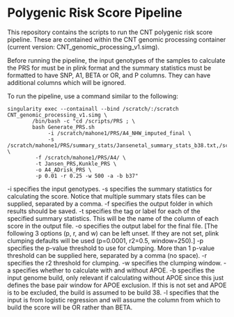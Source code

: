 # Polygenic Risk Score Pipeline

This repository contains the scripts to run the CNT polygenic risk score pipeline. These are contained within the CNT genomic processing container (current version: CNT_genomic_processing_v1.simg). 

Before running the pipeline, the input genotypes of the samples to calculate the PRS for must be in plink format and the summary statistics must be formatted to have SNP, A1, BETA or OR, and P columns. They can have additional columns which will be ignored.


To run the pipeline, use a command similar to the following:

```
singularity exec --containall --bind /scratch/:/scratch CNT_genomic_processing_v1.simg \
	    /bin/bash -c "cd /scripts/PRS ; \
	    bash Generate_PRS.sh 
	    	 -i /scratch/mahone1/PRS/A4_NHW_imputed_final \
	    	 -s /scratch/mahone1/PRS/summary_stats/Jansenetal_summary_stats_b38.txt,/scratch/mahone1/PRS/summary_stats/Kunkle_all_summary_stats_cleaned_b38.txt \
		 -f /scratch/mahone1/PRS/A4/ \
		 -t Jansen_PRS,Kunkle_PRS \
		 -o A4_ADrisk_PRS \
		 -p 0.01 -r 0.25 -w 500 -a -b b37"
```

-i specifies the input genotypes.
-s specifies the summary statistics for calculating the score. Notice that multiple summary stats files can be supplied, separated by a comma.
-f specifies the output folder in which results should be saved.
-t specifies the tag or label for each of the specified summary statistics. This will be the name of the column of each score in the output file.
-o specifies the output label for the final file.
[The following 3 options (p, r, and w) can be left unset. If they are not set, plink clumping defaults will be used (p=0.0001, r2=0.5, window=250).]
-p specifies the p-value threshold to use for clumping. More than 1 p-value threshold can be supplied here, separated by a comma (no space).
-r specifies the r2 threshold for clumping. 
-w specifies the clumping window.
-a specifies whether to calculate with and without APOE. 
-b specifies the input genome build, only relevant if calculating without APOE since this just defines the base pair window for APOE exclusion. If this is not set and APOE is to be excluded, the build is assumed to be build 38.
-l specifies that the input is from logistic regression and will assume the column from which to build the score will be OR rather than BETA. 
